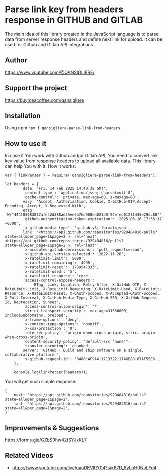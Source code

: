 # Parse link key from headers response in GITHUB and GITLAB

The main idea of ​​this library created in the JavaScript language is to parse data from server response headers and
define next link for upload. It can be used for Github and Gitlab API integrations

## Author

https://www.youtube.com/@QANSIGLIERE/

## Support the project

https://buymeacoffee.com/qansigliere

## Installation

Using npm `npm i qansigliere-parse-link-from-headers`

## How to use it

In case if You work with Github and/or Gitlab API, You need to convert link key value from response headers to upload
all available data. This library can help You with it. How it works:

```
var { linkParser } = require('qansigliere-parse-link-from-headers');

let headers = {
        date: 'Fri, 14 Feb 2025 14:40:38 GMT',
        'content-type': 'application/json; charset=utf-8',
        'cache-control': 'private, max-age=60, s-maxage=60',
        vary: 'Accept, Authorization, Cookie, X-GitHub-OTP,Accept-Encoding, Accept, X-Requested-With',
        etag: 'W/"444f830838f7afe42d388ad25ee6b7bd900ea021e8f94efed012f1445e29dc80"',
        'github-authentication-token-expiration': '2025-03-16 17:35:17 +0300',
        'x-github-media-type': 'github.v3; format=json',
        link: '<https://api.github.com/repositories/929484816/pulls?state=all&per_page=1&page=2 >; rel="next", <https://api.github.com/repositories/929484816/pulls?state=all&per_page=1&page=2 >; rel="last"',
        'x-accepted-github-permissions': 'pull_requests=read',
        'x-github-api-version-selected': '2022-11-28',
        'x-ratelimit-limit': '5000',
        'x-ratelimit-remaining': '4995',
        'x-ratelimit-reset': '1739547333',
        'x-ratelimit-used': '5',
        'x-ratelimit-resource': 'core',
        'access-control-expose-headers':
            'ETag, Link, Location, Retry-After, X-GitHub-OTP, X-RateLimit-Limit, X-RateLimit-Remaining, X-RateLimit-Used, X-RateLimit-Resource, X-RateLimit-Reset, X-OAuth-Scopes, X-Accepted-OAuth-Scopes, X-Poll-Interval, X-GitHub-Media-Type, X-GitHub-SSO, X-GitHub-Request-Id, Deprecation, Sunset',
        'access-control-allow-origin': '*',
        'strict-transport-security': 'max-age=31536000; includeSubdomains; preload',
        'x-frame-options': 'deny',
        'x-content-type-options': 'nosniff',
        'x-xss-protection': '0',
        'referrer-policy': 'origin-when-cross-origin, strict-origin-when-cross-origin',
        'content-security-policy': "default-src 'none'",
        'transfer-encoding': 'chunked',
        server: 'GitHub · Build and ship software on a single, collaborative platform ',
        'x-github-request-id': '8408:AF9A4:1713322:17A6E88:67AF55E6',
    };

    console.log(linkParser(headers));
```

You will get such simple response:

```
{
    next: 'https://api.github.com/repositories/929484816/pulls?state=all&per_page=1&page=2',
    last: 'https://api.github.com/repositories/929484816/pulls?state=all&per_page=1&page=2',
}
```

## Improvements & Suggestions

https://forms.gle/GZbS9hw42tSYJxKL7

## Related Videos

-   https://www.youtube.com/live/uaoDKVlRY04?si=87D_8yLpH0NoLFd4
